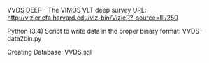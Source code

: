 VVDS DEEP - The VIMOS VLT deep survey URL:
http://vizier.cfa.harvard.edu/viz-bin/VizieR?-source=III/250

Python (3.4) Script to write data in the proper binary format:
VVDS-data2bin.py

Creating Database:
VVDS.sql